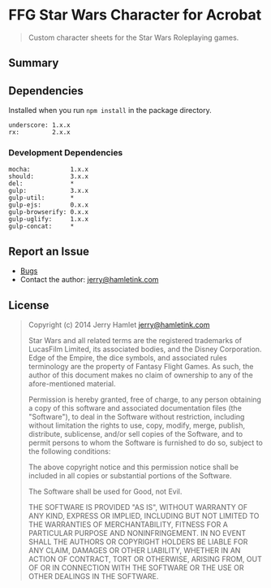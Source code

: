 FFG Star Wars Character for Acrobat
===================================

> Custom character sheets for the Star Wars Roleplaying games.

Summary
-------



Dependencies
------------

Installed when you run `npm install` in the package directory.

~~~
underscore: 1.x.x
rx:         2.x.x
~~~

### Development Dependencies ###

~~~
mocha:           1.x.x
should:          3.x.x
del:             *
gulp:            3.x.x
gulp-util:       *
gulp-ejs:        0.x.x
gulp-browserify: 0.x.x
gulp-uglify:     1.x.x
gulp-concat:     *
~~~

Report an Issue
---------------

* [Bugs](http://github.com/jhamlet/ffg-swchar-acro/issues)
* Contact the author: <jerry@hamletink.com>


License
-------

> Copyright (c) 2014 Jerry Hamlet <jerry@hamletink.com>
> 
> Star Wars and all related terms are the registered trademarks of LucasFilm
> Limited, its associated bodies, and the Disney Corporation. Edge of the
> Empire, the dice symbols, and associated rules terminology are the property of
> Fantasy Flight Games. As such, the author of this document makes no claim of
> ownership to any of the afore-mentioned material.
> 
> Permission is hereby granted, free of charge, to any person obtaining a copy of
> this software and associated documentation files (the "Software"), to deal in
> the Software without restriction, including without limitation the rights to
> use, copy, modify, merge, publish, distribute, sublicense, and/or sell copies of
> the Software, and to permit persons to whom the Software is furnished to do so,
> subject to the following conditions:
> 
> The above copyright notice and this permission notice shall be included in all
> copies or substantial portions of the Software.
> 
> The Software shall be used for Good, not Evil.
> 
> THE SOFTWARE IS PROVIDED "AS IS", WITHOUT WARRANTY OF ANY KIND, EXPRESS OR
> IMPLIED, INCLUDING BUT NOT LIMITED TO THE WARRANTIES OF MERCHANTABILITY, FITNESS
> FOR A PARTICULAR PURPOSE AND NONINFRINGEMENT. IN NO EVENT SHALL THE AUTHORS OR
> COPYRIGHT HOLDERS BE LIABLE FOR ANY CLAIM, DAMAGES OR OTHER LIABILITY, WHETHER
> IN AN ACTION OF CONTRACT, TORT OR OTHERWISE, ARISING FROM, OUT OF OR IN
> CONNECTION WITH THE SOFTWARE OR THE USE OR OTHER DEALINGS IN THE SOFTWARE.
> 
